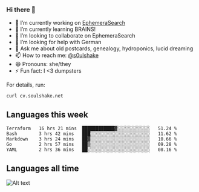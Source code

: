 ### Hi there 👋

<!--
**soulshake/soulshake** is a ✨ _special_ ✨ repository because its `README.md` (this file) appears on your GitHub profile.

Here are some ideas to get you started:

- 🔭 I’m currently working on ...
- 🌱 I’m currently learning ...
- 👯 I’m looking to collaborate on ...
- 🤔 I’m looking for help with ...
- 💬 Ask me about ...
- 📫 How to reach me: ...
- 😄 Pronouns: ...
- ⚡ Fun fact: ...
-->


- 🔭 I’m currently working on [EphemeraSearch](https://www.ephemerasearch.com/)
- 🌱 I’m currently learning BRAINS!
- 👯 I’m looking to collaborate on EphemeraSearch
- 🤔 I’m looking for help with German
- 💬 Ask me about old postcards, genealogy, hydroponics, lucid dreaming
- 📫 How to reach me: [@s0ulshake](https://twitter.com/soulshake)
- 😄 Pronouns: she/they
- ⚡ Fun fact: I <3 dumpsters

For details, run:

```
curl cv.soulshake.net
```

## Languages this week

<!--START_SECTION:waka-->
```text
Terraform   16 hrs 21 mins  ████████████▓░░░░░░░░░░░░   51.24 % 
Bash        3 hrs 42 mins   ███░░░░░░░░░░░░░░░░░░░░░░   11.62 % 
Markdown    3 hrs 24 mins   ██▓░░░░░░░░░░░░░░░░░░░░░░   10.66 % 
Go          2 hrs 57 mins   ██▒░░░░░░░░░░░░░░░░░░░░░░   09.28 % 
YAML        2 hrs 36 mins   ██░░░░░░░░░░░░░░░░░░░░░░░   08.16 % 
```
<!--END_SECTION:waka-->

## Languages all time
![Alt text](https://wakatime.com/share/@aj/6aa10b67-a5e9-4fb1-acaf-8692f4385172.svg)
